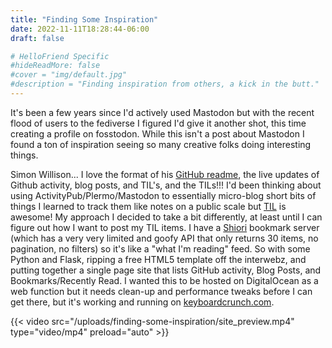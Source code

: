 ```yaml
---
title: "Finding Some Inspiration"
date: 2022-11-11T18:28:44-06:00
draft: false

# HelloFriend Specific
#hideReadMore: false
#cover = "img/default.jpg"
#description = "Finding inspiration from others, a kick in the butt."
---
```


It's been a few years since I'd actively used Mastodon but with the recent flood of users to the fediverse I figured I'd give it another shot, this time creating a profile on fosstodon. While this isn't a post about Mastodon I found a ton of inspiration seeing so many creative folks doing interesting things.

Simon Willison... I love the format of his [GitHub readme](https://github.com/simonw/), the live updates of Github activity, blog posts, and TIL's, and the TILs!!! I'd been thinking about using ActivityPub/Plermo/Mastodon to essentially micro-blog short bits of things I learned to track them like notes on a public scale but [TIL](https://github.com/simonw/til) is awesome! My approach I decided to take a bit differently, at least until I can figure out how I want to post my TIL items. I have a [Shiori](https://github.com/go-shiori/shiori) bookmark server (which has a very very limited and goofy API that only returns 30 items, no pagination, no filters) so it's like a "what I'm reading" feed. So with some Python and Flask, ripping a free HTML5 template off the interwebz, and putting together a single page site that lists GitHub activity, Blog Posts, and Bookmarks/Recently Read. I wanted this to be hosted on DigitalOcean as a web function but it needs clean-up and performance tweaks before I can get there, but it's working and running on [keyboardcrunch.com](https://keyboardcrunch.com/).

{{< video src="/uploads/finding-some-inspiration/site_preview.mp4" type="video/mp4" preload="auto" >}}